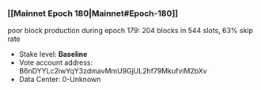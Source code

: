### [[Mainnet Epoch 180|Mainnet#Epoch-180]]
poor block production during epoch 179: 204 blocks in 544 slots, 63% skip rate 
* Stake level: **Baseline** 
* Vote account address: B6nDYYLc2iwYqY3zdmavMmU9GjUL2hf79MkufviM2bXv
* Data Center: 0-Unknown